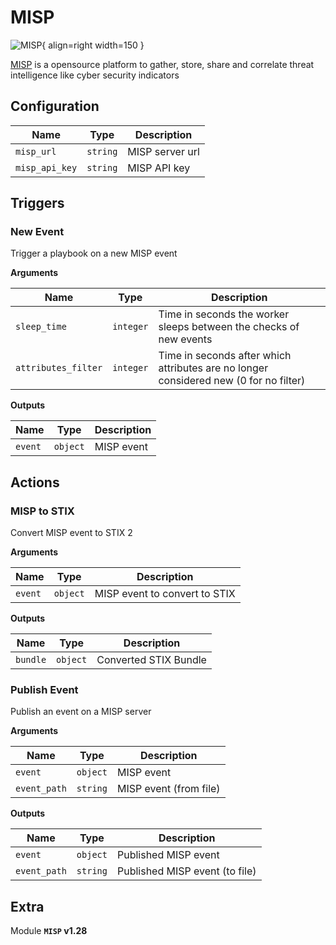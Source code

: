 # MISP

![MISP](/assets/playbooks/library/misp.png){ align=right width=150 }

[MISP](https://www.misp-project.org/) is a opensource platform to gather, store, share and correlate threat intelligence like cyber security indicators

## Configuration

| Name      |  Type   |  Description  |
| --------- | ------- | --------------------------- |
| `misp_url` | `string` | MISP server url |
| `misp_api_key` | `string` | MISP API key |

## Triggers

### New Event

Trigger a playbook on a new MISP event

**Arguments**

| Name      |  Type   |  Description  |
| --------- | ------- | --------------------------- |
| `sleep_time` | `integer` | Time in seconds the worker sleeps between the checks of new events |
| `attributes_filter` | `integer` | Time in seconds after which attributes are no longer considered new (0 for no filter) |


**Outputs**

| Name      |  Type   |  Description  |
| --------- | ------- | --------------------------- |
| `event` | `object` | MISP event |

## Actions

### MISP to STIX

Convert MISP event to STIX 2

**Arguments**

| Name      |  Type   |  Description  |
| --------- | ------- | --------------------------- |
| `event` | `object` | MISP event to convert to STIX |


**Outputs**

| Name      |  Type   |  Description  |
| --------- | ------- | --------------------------- |
| `bundle` | `object` | Converted STIX Bundle |

### Publish Event

Publish an event on a MISP server

**Arguments**

| Name      |  Type   |  Description  |
| --------- | ------- | --------------------------- |
| `event` | `object` | MISP event |
| `event_path` | `string` | MISP event (from file) |


**Outputs**

| Name      |  Type   |  Description  |
| --------- | ------- | --------------------------- |
| `event` | `object` | Published MISP event |
| `event_path` | `string` | Published MISP event (to file) |


## Extra

Module **`MISP` v1.28**